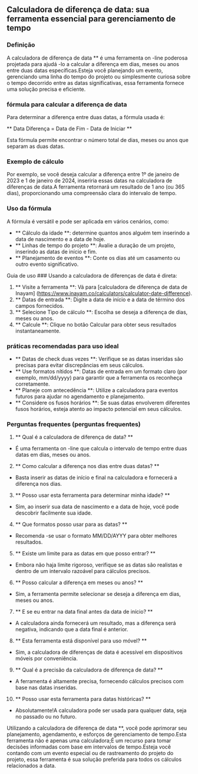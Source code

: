 ## Calculadora de diferença de data: sua ferramenta essencial para gerenciamento de tempo

### Definição
A calculadora de diferença de data ** é uma ferramenta on -line poderosa projetada para ajudá -lo a calcular a diferença em dias, meses ou anos entre duas datas específicas.Esteja você planejando um evento, gerenciando uma linha do tempo do projeto ou simplesmente curiosa sobre o tempo decorrido entre as datas significativas, essa ferramenta fornece uma solução precisa e eficiente.

### fórmula para calcular a diferença de data
Para determinar a diferença entre duas datas, a fórmula usada é:

** Data Diferença = Data de Fim - Data de Iniciar **

Esta fórmula permite encontrar o número total de dias, meses ou anos que separam as duas datas.

### Exemplo de cálculo
Por exemplo, se você deseja calcular a diferença entre 1º de janeiro de 2023 e 1 de janeiro de 2024, inseriria essas datas na calculadora de diferenças de data.A ferramenta retornará um resultado de 1 ano (ou 365 dias), proporcionando uma compreensão clara do intervalo de tempo.

### Uso da fórmula
A fórmula é versátil e pode ser aplicada em vários cenários, como:
- ** Cálculo da idade **: determine quantos anos alguém tem inserindo a data de nascimento e a data de hoje.
- ** Linhas de tempo do projeto **: Avalie a duração de um projeto, inserindo as datas de início e fim.
- ** Planejamento de eventos **: Conte os dias até um casamento ou outro evento significativo.

Guia de uso ###
Usando a calculadora de diferenças de data é direta:
1. ** Visite a ferramenta **: Vá para [calculadora de diferença de data de Inayam] (https://www.inayam.co/calculators/calculator-date-difference).
2. ** Datas de entrada **: Digite a data de início e a data de término dos campos fornecidos.
3. ** Selecione Tipo de cálculo **: Escolha se deseja a diferença de dias, meses ou anos.
4. ** Calcule **: Clique no botão Calcular para obter seus resultados instantaneamente.

### práticas recomendadas para uso ideal
- ** Datas de check duas vezes **: Verifique se as datas inseridas são precisas para evitar discrepâncias em seus cálculos.
- ** Use formatos nítidos **: Datas de entrada em um formato claro (por exemplo, mm/dd/yyyy) para garantir que a ferramenta os reconheça corretamente.
- ** Planeje com antecedência **: Utilize a calculadora para eventos futuros para ajudar no agendamento e planejamento.
- ** Considere os fusos horários **: Se suas datas envolverem diferentes fusos horários, esteja atento ao impacto potencial em seus cálculos.

### Perguntas frequentes (perguntas frequentes)

1. ** Qual é a calculadora de diferença de data? **
- É uma ferramenta on -line que calcula o intervalo de tempo entre duas datas em dias, meses ou anos.

2. ** Como calcular a diferença nos dias entre duas datas? **
- Basta inserir as datas de início e final na calculadora e fornecerá a diferença nos dias.

3. ** Posso usar esta ferramenta para determinar minha idade? **
- Sim, ao inserir sua data de nascimento e a data de hoje, você pode descobrir facilmente sua idade.

4. ** Que formatos posso usar para as datas? **
- Recomenda -se usar o formato MM/DD/AYYY para obter melhores resultados.

5. ** Existe um limite para as datas em que posso entrar? **
- Embora não haja limite rigoroso, verifique se as datas são realistas e dentro de um intervalo razoável para cálculos precisos.

6. ** Posso calcular a diferença em meses ou anos? **
- Sim, a ferramenta permite selecionar se deseja a diferença em dias, meses ou anos.

7. ** E se eu entrar na data final antes da data de início? **
- A calculadora ainda fornecerá um resultado, mas a diferença será negativa, indicando que a data final é anterior.

8. ** Esta ferramenta está disponível para uso móvel? **
- Sim, a calculadora de diferenças de data é acessível em dispositivos móveis por conveniência.

9. ** Qual é a precisão da calculadora de diferença de data? **
- A ferramenta é altamente precisa, fornecendo cálculos precisos com base nas datas inseridas.

10. ** Posso usar esta ferramenta para datas históricas? **
- Absolutamente!A calculadora pode ser usada para qualquer data, seja no passado ou no futuro.

Utilizando a calculadora de diferença de data **, você pode aprimorar seu planejamento, agendamento, e esforços de gerenciamento de tempo.Esta ferramenta não é apenas uma calculadora;É um recurso para tomar decisões informadas com base em intervalos de tempo.Esteja você contando com um evento especial ou de rastreamento do projeto do projeto, essa ferramenta é sua solução preferida para todos os cálculos relacionados a data.